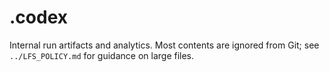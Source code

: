 # .codex

Internal run artifacts and analytics. Most contents are ignored from Git; see `../LFS_POLICY.md` for guidance on large files.
